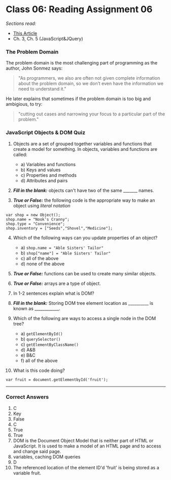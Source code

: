 # Class 06: Reading Assignment 06
*Sections read:* 
- [This Article](https://simpleprogrammer.com/understanding-the-problem-domain-is-the-hardest-part-of-programming)
- Ch. 3, Ch. 5 (JavaScript&JQuery)

### The Problem Domain
The problem domain is the most challenging part of programming as the author, John Sonmez says:
> "As programmers, we also are often not given complete information about the problem domain, so we don’t even have the information we need to understand it."

He later explains that sometimes if the problem domain is too big and ambigious, to try:

>"cutting out cases and narrowing your focus to a particular part of the problem."

### JavaScript Objects & DOM Quiz
1. Objects are a set of grouped together variables and functions that create a model for something. In objects, variables and functions are called:
    - a) Variables and functions 
    - b) Keys and values
    - c) Properties and methods 
    - d) Attributes and pairs 

2. ***Fill in the blank:*** objects can't have two of the same _______ names. 

3. ***True or False:*** the following code is the appropriate way to make an object using *literal notation*
```
var shop = new Object();
shop.name = "Nook's Cranny";
shop.type = "Convenience";
shop.inventory = ["Seeds","Shovel","Medicine"]; 
```

4. Which of the following ways can you update properties of an object?
    - a) `shop.name = "Able Sisters' Tailor"`
    - b) `shop["name"] = "Able Sisters' Tailor"`
    - c) all of the above
    - d) none of the above

5. ***True or False:*** functions can be used to create many similar objects. 

6. ***True or False:*** arrays are a type of object.

7. In 1-2 sentences explain what is DOM?

8. ***Fill in the blank:*** Storing DOM tree element location as __________ is known as ____________. 

9. Which of the following are ways to access a single node in the DOM tree?
    - a) `getElementById()`
    - b) `querySelector()`
    - c) `getElementByClassName()`
    - d) A&B
    - e) B&C
    - f) all of the above 

10. What is this code doing?
```
var fruit = document.getElementbyId('fruit');
```

<hr />

### Correct Answers
1. C
2. Key
3. False
4. C
5. True
6. True
7. DOM is the Document Object Model that is neither part of HTML or JavaScript. It is used to make a model of an HTML page and to access and change said page. 
8. variables, caching DOM queries 
9. D
10. The referenced location of the element ID'd 'fruit' is being stored as a variable fruit. 